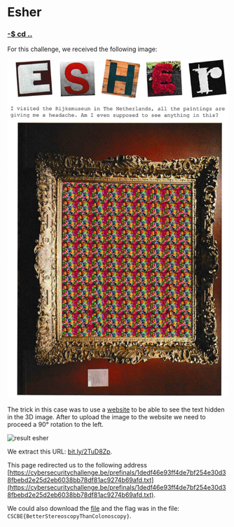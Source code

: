 # Esher

### [-$ cd ..](../)

For this challenge, we received the following image:

![esher image](./assets/esher_intro.png)

The trick in this case was to use a [website](http://magiceye.ecksdee.co.uk) to be able to see the text hidden in the 3D image.
After to upload the image to the website we need to proceed a 90° rotation to the left.

![result esher](./assets/result.png)

We extract this URL: [bit.ly/2TuD8Zp](http://bit.ly/2TuD8Zp).

This page redirected us to the following address [https://cybersecuritychallenge.be/prefinals/1dedf46e93ff4de7bf254e30d38fbebd2e25d2eb6038bb78df81ac9274b69afd.txt](https://cybersecuritychallenge.be/prefinals/1dedf46e93ff4de7bf254e30d38fbebd2e25d2eb6038bb78df81ac9274b69afd.txt).

We could also download the [file](1dedf46e93ff4de7bf254e30d38fbebd2e25d2eb6038bb78df81ac9274b69afd.txt) and the flag was in the file: `CSCBE{BetterStereoscopyThanColonoscopy}`.
